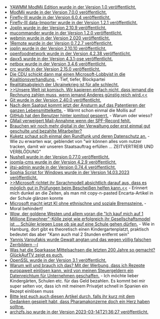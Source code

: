 * [YAWMM ModMii Edition wurde in der Version 1.0 veröffentlicht.](https://wiidatabase.de/yawmm-modmii-edition-v1-0/)
* [ModMii wurde in der Version 7.0.0 veröffentlicht.](https://wiidatabase.de/modmii-v7-0-0/)
* [Firefly-III wurde in der Version 6.0.4 veröffentlicht.](https://github.com/firefly-iii/firefly-iii/releases/tag/v6.0.4)
* [Firefly-III data-Importer wurde in der Version 1.2.1 veröffentlicht.](https://github.com/firefly-iii/data-importer/releases/tag/v1.2.1)
* [Joplin wurde in der Version 2.10.9 veröffentlicht.](https://github.com/laurent22/joplin/releases/tag/v2.10.9)
* [mucommander wurde in der Version 1.2.0 veröffentlicht.](https://github.com/mucommander/mucommander/releases/tag/1.2.0)
* [webmin wurde in der Version 2.020 veröffentlicht.](https://github.com/webmin/webmin/releases/tag/2.020)
* [1Remote wurde in der Version 0.7.2.7 veröffentlicht.](https://github.com/1Remote/1Remote/releases/tag/0.7.2.7)
* [joplin wurde in der Version 2.10.10 veröffentlicht.](https://github.com/laurent22/joplin/releases/tag/v2.10.10)
* [openfoodnetwork wurde in der Version 4.2.38 veröffentlicht.](https://github.com/openfoodfoundation/openfoodnetwork/releases/tag/v4.2.38)
* [davx5 wurde in der Version 4.3.1-ose veröffentlicht.](https://github.com/bitfireAT/davx5-ose/releases/tag/v4.3.1-ose)
* [netbox wurde in der Version 3.4.6 veröffentlicht.](https://github.com/netbox-community/netbox/releases/tag/v3.4.6)
* [crc wurde in der Version 2.15.0 veröffentlicht.](https://github.com/crc-org/crc/releases/tag/v2.15.0)
* [Die CDU schickt dann mal einen Microsoft-Lobbyist in die Koalitionsverhandlung.](http://blog.fefe.de/?ts=9af15398) - Tief, tiefer, Blockpartei
* [Realitätsabgleich der Ukrainekrieg ist für alle schlecht.](http://blog.fefe.de/?ts=9af19a99)
* [>>Unsere Welt ist komisch. Wir kapieren einfach nicht, dass jemand die Rechnung zahlen muss, wenn jemand Anderes günstig reich wird.<<](http://blog.fefe.de/?ts=9af1cbd6)
* [Git wurde in der Version 2.40.0 veröffentlicht.](https://lwn.net/Articles/926033/)
* [Nach dem Saatgut kommt jetzt der Ansturm auf das Patentieren der ganzen Lebensmittelkette.](https://netzfrauen.org/2023/03/13/seed/) - Wärmt schon einmal die Mollis auf
* [GitHub hat den Benutzer hinter ipmitool gesperrt.](https://www.phoronix.com/news/ipmitool-GitHub-Suspended) - Warum oder wieso?
* [GMail verweigert Mail-Annahme wenn der SPF-Record fehlt.](https://www.borncity.com/blog/2023/03/13/gmail-verweigert-die-mail-annahme/)
* [Brauchen wir noch mehr digital in der Verwaltung oder erst einmal gut geschulte und bezahlte Mitarbeiter?](https://www.borncity.com/blog/2023/03/13/it-sicherheitsvorflle-in-deutschen-kommunalverwaltungen/)
* [Kuketz schaut scih einmal den Rundfunk und deren Datenschutz an.](https://www.kuketz-blog.de/google-analytics-beim-bayerischen-rundfunk-und-die-lascheste-datenschutzbehoerde-europas-das-ttdsg-teil4/) - Wie zu erwarten war, geblendet von "wir können alles vom nutzer tracken, damit wir unseren Staatsauftrag erfüllen ... ZEITVERTREIB UND VERBLÖDUNG"
* [Nushell wurde in der Version 0.77.0 veröffentlicht.](https://github.com/nushell/nushell/releases/tag/0.77.0)
* [joomla-cms wurde in der Version 4.2.9 veröffentlicht.](https://github.com/joomla/joomla-cms/releases/tag/4.2.9)
* [jitsi-admin wurde in der Version 0.74.4 veröffentlicht.](https://github.com/H2-invent/jitsi-admin/releases/tag/0.74.4)
* [Sophia Script for Windows wurde in der Version 14.03.2023 veröffentlicht.](https://github.com/farag2/Sophia-Script-for-Windows/releases/tag/6.4.1)
* [>>Microsoft richtet ihr Sprachmodell absichtlich darauf aus, dass es möglich gut in Prüfungen beim Bescheißen helfen kann.<<](http://blog.fefe.de/?ts=9aee1dcb) - Erinnert mich dunkel an die Zeiten, als man mit copy-n-pasted Encarta-Artikel in der Schule glänzen konnte
* [Microsoft macht jetzt KI ohne ethnischne und soziale Bremssteine.](http://blog.fefe.de/?ts=9aeef939) - Moral behindert!
* [Wow, der goldene Westen und allem voran die "Ich kauf mich auf 1 Millione Einwohner"-Kölle zeigt wie erfolgreich ihr Gesellschaftsmodel ist ... Schüler kriegen Lose ob sie auf eine Schule gehen dürfen.](http://blog.fefe.de/?ts=9aee53da) - Wie in Hamburg, dort gibt es theoretisch einen Kindergartenplatzt, praktisch bedeutet das aber "Kann auch mal 2 Stunden entfernt sein"
* [Yannis Varoufakis wurde Gewalt angtan und das wegen völlig falschen Zerrbildern :-(](http://blog.fefe.de/?ts=9aee7407)
* [Was hat die Sparkasse Mittelsachsen die letzten 200 Jahre so gemacht? GlückAufTV zeigt es euch.](https://www.youtube.com/watch?v=6KPTK1PtOQE)
* [OpenSSL wurde in der Version 3.1 veröffentlicht.](https://www.phoronix.com/news/OpenSSL-3.1-Released)
* [Warum will und brauch ich das? Mit der Werbung, dass ich Rezepte europaweit einlösen kann, wird von meinen Steuergeldern ein Datenreichtum für Unternehmen geschaffen.](https://netzpolitik.org/2023/european-health-data-space-ein-datenraum-voller-ungereimtheiten/) - Ich möchte lieber Kindergärten, Schulen etc. für das Geld bezahlen. Es kommt bei mir super selten vor, dass ich mit meinem Privatjet schnell in Spanien ein Rezept einlösen muss
* [Bitte lest euch auch diesen Artikel durch, falls ihr kurz mit dem Gedanken gespielt habt, dass Pharamakonzerne doch ein Herz haben solltne.](https://impfentscheidung.online/das-darf-sich-nicht-wiederholen-desaster-bei-rsv-impfstoffen/)
* [archzfs.iso wurde in der Version 2023-03-14T21:36:27 veröffentlicht.](https://archzfs.leibelt.de/)
